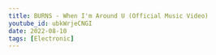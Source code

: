 ```yaml
---
title: BURNS - When I'm Around U (Official Music Video)
youtube_id: ubkWrjeCNGI
date: 2022-08-10
tags: [Electronic]
---
```


